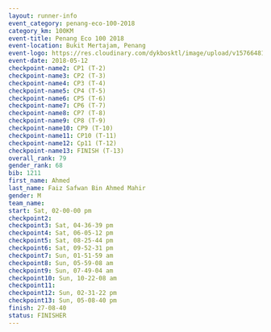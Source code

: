 ```yaml
--- 
layout: runner-info 
event_category: penang-eco-100-2018 
category_km: 100KM 
event-title: Penang Eco 100 2018 
event-location: Bukit Mertajam, Penang 
event-logo: https://res.cloudinary.com/dykbosktl/image/upload/v1576648106/Logo/Logo_lovxhg.jpg 
event-date: 2018-05-12 
checkpoint-name2: CP1 (T-2) 
checkpoint-name3: CP2 (T-3) 
checkpoint-name4: CP3 (T-4) 
checkpoint-name5: CP4 (T-5) 
checkpoint-name6: CP5 (T-6) 
checkpoint-name7: CP6 (T-7) 
checkpoint-name8: CP7 (T-8) 
checkpoint-name9: CP8 (T-9) 
checkpoint-name10: CP9 (T-10) 
checkpoint-name11: CP10 (T-11) 
checkpoint-name12: Cp11 (T-12) 
checkpoint-name13: FINISH (T-13) 
overall_rank: 79
gender_rank: 68
bib: 1211
first_name: Ahmed
last_name: Faiz Safwan Bin Ahmed Mahir
gender: M
team_name: 
start: Sat, 02-00-00 pm
checkpoint2: 
checkpoint3: Sat, 04-36-39 pm
checkpoint4: Sat, 06-05-12 pm
checkpoint5: Sat, 08-25-44 pm
checkpoint6: Sat, 09-52-31 pm
checkpoint7: Sun, 01-51-59 am
checkpoint8: Sun, 05-59-08 am
checkpoint9: Sun, 07-49-04 am
checkpoint10: Sun, 10-22-08 am
checkpoint11: 
checkpoint12: Sun, 02-31-22 pm
checkpoint13: Sun, 05-08-40 pm
finish: 27-08-40
status: FINISHER
--- 
```


